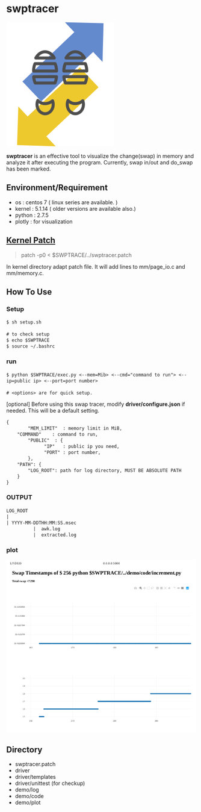 # swptracer
![ swptracer](./icon.png)

 **swptracer** is an effective tool to visualize the change(swap) in memory and analyze it after executing the program. Currently, swap in/out and do_swap has been marked.

## Environment/Requirement
+ os : centos 7 ( linux series are available. )
+ kernel : 5.1.14 ( older versions are available also.)  
+ python : 2.7.5
+ plotly : for visualization

## [Kernel Patch](https://github.com/lynring24/swptracer/blob/master/tracer_kernel.patch)
> patch -p0 < $SWPTRACE/../swptracer.patch   

In kernel directory adapt patch file. It will add lines to mm/page_io.c and mm/memory.c.

## How To Use
### Setup
```
$ sh setup.sh

# to check setup
$ echo $SWPTRACE
$ source ~/.bashrc

```
### run  

```
$ python $SWPTRACE/exec.py <--mem=Mib> <--cmd="command to run"> <--ip=public ip> <--port=port number> 

# <options> are for quick setup.
```
[optional] 
Before using this swap tracer, modify **driver/configure.json** if needed.
This will be a default setting.
```
{
        "MEM_LIMIT"  : memory limit in MiB,
	"COMMAND"    : command to run,
        "PUBLIC"  : {
              "IP"   : public ip you need,
              "PORT" : port number,
        },
	"PATH": {
		"LOG_ROOT": path for log directory, MUST BE ABSOLUTE PATH 
	}
}
```

### OUTPUT
```
LOG_ROOT
|
| YYYY-MM-DDTHH:MM:SS.msec
          |  awk.log  
          |  extracted.log
```
### plot

![plot](./demo/plot/increment.png)


## Directory 
+ swptracer.patch
+ driver 
+ driver/templates
+ driver/unittest (for checkup)
+ demo/log
+ demo/code
+ demo/plot

